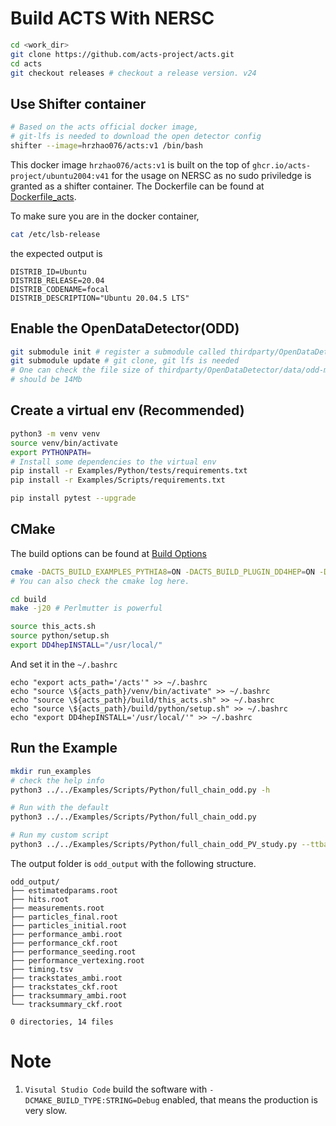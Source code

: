 # Build ACTS With NERSC

``` bash
cd <work_dir>
git clone https://github.com/acts-project/acts.git
cd acts
git checkout releases # checkout a release version. v24
```

## Use Shifter container

``` bash
# Based on the acts official docker image,
# git-lfs is needed to download the open detector config
shifter --image=hrzhao076/acts:v1 /bin/bash
```
This docker image `hrzhao076/acts:v1` is built on the top of `ghcr.io/acts-project/ubuntu2004:v41` for the usage on NERSC as no sudo priviledge is granted as a shifter container.
The Dockerfile can be found at [Dockerfile_acts](./Dockerfile_acts).

To make sure you are in the docker container,
``` bash
cat /etc/lsb-release
```

the expected output is
```
DISTRIB_ID=Ubuntu
DISTRIB_RELEASE=20.04
DISTRIB_CODENAME=focal
DISTRIB_DESCRIPTION="Ubuntu 20.04.5 LTS"
```

## Enable the OpenDataDetector(ODD)

``` bash
git submodule init # register a submodule called thirdparty/OpenDataDetector
git submodule update # git clone, git lfs is needed
# One can check the file size of thirdparty/OpenDataDetector/data/odd-material-maps.root
# should be 14Mb

```

## Create a virtual env (Recommended)
``` bash
python3 -m venv venv
source venv/bin/activate
export PYTHONPATH=
# Install some dependencies to the virtual env
pip install -r Examples/Python/tests/requirements.txt
pip install -r Examples/Scripts/requirements.txt

pip install pytest --upgrade
```

## CMake

The build options can be found at [Build Options](https://acts.readthedocs.io/en/latest/getting_started.html#build-options)
``` bash
cmake -DACTS_BUILD_EXAMPLES_PYTHIA8=ON -DACTS_BUILD_PLUGIN_DD4HEP=ON -DACTS_BUILD_PLUGIN_JSON=ON -DACTS_BUILD_PLUGIN_TGEO=ON -DACTS_BUILD_EXAMPLES=ON -DACTS_BUILD_EXAMPLES_DD4HEP=ON -DACTS_BUILD_EXAMPLES_GEANT4=ON -DACTS_BUILD_INTEGRATIONTESTS=OFF -DACTS_BUILD_UNITTESTS=OFF -DACTS_BUILD_FATRAS_GEANT4=ON -DACTS_BUILD_EXAMPLES_PYTHON_BINDINGS=ON -DACTS_BUILD_ODD=ON -DCMAKE_BUILD_TYPE=Release -DCMAKE_CXX_STANDARD=17 -S . -B build/
# You can also check the cmake log here.

```

``` bash
cd build
make -j20 # Perlmutter is powerful
```

``` bash
source this_acts.sh
source python/setup.sh
export DD4hepINSTALL="/usr/local/"

```

And set it in the `~/.bashrc`
```
echo "export acts_path='/acts'" >> ~/.bashrc
echo "source \${acts_path}/venv/bin/activate" >> ~/.bashrc
echo "source \${acts_path}/build/this_acts.sh" >> ~/.bashrc
echo "source \${acts_path}/build/python/setup.sh" >> ~/.bashrc
echo "export DD4hepINSTALL='/usr/local/'" >> ~/.bashrc
```

## Run the Example

``` bash
mkdir run_examples
# check the help info
python3 ../../Examples/Scripts/Python/full_chain_odd.py -h

# Run with the default
python3 ../../Examples/Scripts/Python/full_chain_odd.py

# Run my custom script
python3 ../../Examples/Scripts/Python/full_chain_odd_PV_study.py --ttbar -n 1000 -npu 50 -nthd 10 | tee log.n1000.npu50.txt
```

The output folder is `odd_output` with the following structure.

```
odd_output/
├── estimatedparams.root
├── hits.root
├── measurements.root
├── particles_final.root
├── particles_initial.root
├── performance_ambi.root
├── performance_ckf.root
├── performance_seeding.root
├── performance_vertexing.root
├── timing.tsv
├── trackstates_ambi.root
├── trackstates_ckf.root
├── tracksummary_ambi.root
└── tracksummary_ckf.root

0 directories, 14 files

```

# Note
1. `Visutal Studio Code` build the software with `-DCMAKE_BUILD_TYPE:STRING=Debug` enabled, that means the production is very slow.
